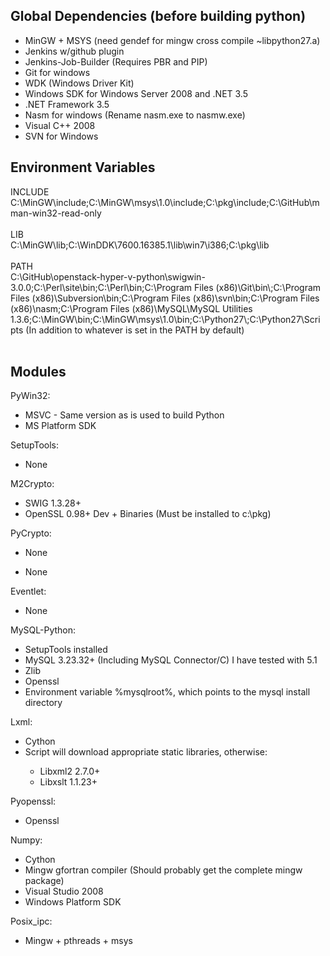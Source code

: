 <h2>Global Dependencies (before building python)</h2>
<ul>
<li>MinGW + MSYS (need gendef for mingw cross compile ~libpython27.a)</li>
<li>Jenkins w/github plugin</li>
<li>Jenkins-Job-Builder (Requires PBR and PIP)</li>
<li>Git for windows</li>
<li>WDK (Windows Driver Kit)</li>
<li>Windows SDK for Windows Server 2008 and .NET 3.5</li>
<li>.NET Framework 3.5</li>
<li>Nasm for windows (Rename nasm.exe to nasmw.exe)</li>
<li>Visual C++ 2008</li>
<li>SVN for Windows</li>
</ul>

<h2>Environment Variables</h2>
INCLUDE<br/>
C:\MinGW\include;C:\MinGW\msys\1.0\include;C:\pkg\include;C:\GitHub\mman-win32-read-only<br/><br/>
LIB<br/>
C:\MinGW\lib;C:\WinDDK\7600.16385.1\lib\win7\i386;C:\pkg\lib<br/><br/>
PATH<br/>
C:\GitHub\openstack-hyper-v-python\swigwin-3.0.0;C:\Perl\site\bin;C:\Perl\bin;C:\Program Files (x86)\Git\bin\;C:\Program Files (x86)\Subversion\bin;C:\Program Files (x86)\svn\bin;C:\Program Files (x86)\nasm;C:\Program Files (x86)\MySQL\MySQL Utilities 1.3.6;C:\MinGW\bin;C:\MinGW\msys\1.0\bin;C:\Python27\;C:\Python27\Scripts
(In addition to whatever is set in the PATH by default)<br/><br/>

<h2>Modules</h2>
PyWin32:
<ul>
<li>MSVC - Same version  as is used to build Python</li>
<li>MS Platform SDK</li>
</ul>
SetupTools:
<ul>
<li>None</li>
</ul>
M2Crypto:
<ul>
<li>SWIG 1.3.28+ </li>
<li>OpenSSL 0.98+ Dev + Binaries (Must be installed to c:\pkg)</li>
</ul>
PyCrypto:
<ul>
<li>	None</li>
</ul>
<ul>
<li>None</li>
</ul>
Eventlet:
<ul>
<li>	None</li>
</ul>
MySQL-Python:
<ul>
<li>SetupTools installed</li>
<li>MySQL 3.23.32+ (Including MySQL Connector/C)  I have tested with 5.1</li>
<li>Zlib</li>
<li>Openssl</li>
<li>Environment variable %mysqlroot%, which points to the mysql install directory</li>
</ul>
Lxml:
<ul>
<li>Cython</li>
<li>Script will download appropriate static libraries, otherwise:</li>
<ul>
<li>Libxml2 2.7.0+</li>
<li>Libxslt 1.1.23+</li>
</ul>
</ul>
Pyopenssl:
<ul>
<li>Openssl</li>
</ul>
Numpy:
<ul>
<li>Cython</li>
<li>Mingw gfortran compiler (Should probably get the complete mingw package)</li>
<li>Visual Studio 2008</li>
<li>Windows Platform SDK</li>
</ul>
Posix_ipc:
<ul>
<li>Mingw + pthreads + msys</li>
</ul>
